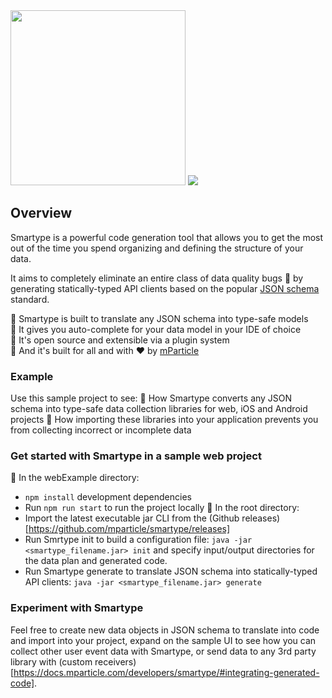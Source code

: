 <img src="docs/logo.svg" width="280">

<img src="https://maven-badges.herokuapp.com/maven-central/com.mparticle/smartype-generator/badge.svg">


## Overview

Smartype is a powerful code generation tool that allows you to get the most out of the time you spend organizing and defining the structure of your data.

It aims to completely eliminate an entire class of data quality bugs 🐛 by generating statically-typed API clients based on the popular [JSON schema](https://json-schema.org/) standard.

🏁 Smartype is built to translate any JSON schema into type-safe models  
🏁 It gives you auto-complete for your data model in your IDE of choice  
🏁 It's open source and extensible via a plugin system   
🏁 And it's built for all and with ❤️ by [mParticle](https://www.mparticle.com)

### Example

Use this sample project to see: 
🏁 How Smartype converts any JSON schema into type-safe data collection libraries for web, iOS and Android projects
🏁 How importing these libraries into your application prevents you from collecting incorrect or incomplete data

### Get started with Smartype in a sample web project

🏁 In the webExample directory:
-   `npm install` development dependencies
-   Run `npm run start` to run the project locally
🏁 In the root directory:
-   Import the latest executable jar CLI from the (Github releases)[https://github.com/mparticle/smartype/releases] 
-   Run Smrtype init to build a configuration file: `java -jar <smartype_filename.jar> init` and specify input/output directories for the data plan and generated code.
-   Run Smartype generate to translate JSON schema into statically-typed API clients: `java -jar <smartype_filename.jar> generate`

### Experiment with Smartype
Feel free to create new data objects in JSON schema to translate into code and import into your project, expand on the sample UI to see how you can collect other user event data with Smartype, or send data to any 3rd party library with (custom receivers) [https://docs.mparticle.com/developers/smartype/#integrating-generated-code]. 